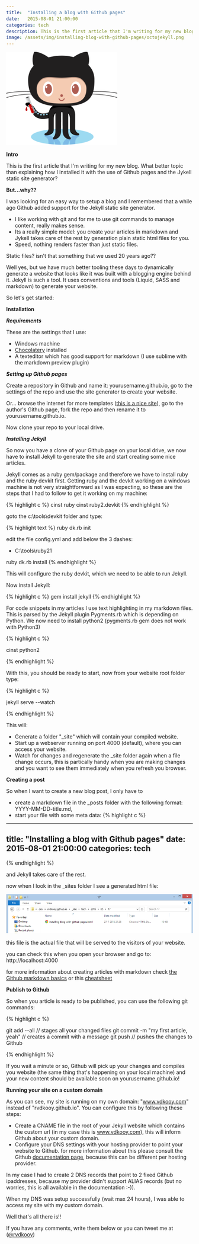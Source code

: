 ```yaml
---
title:  "Installing a blog with Github pages"
date:   2015-08-01 21:00:00
categories: tech
description: This is the first article that I'm writing for my new blog. What better topic than explaining how I installed it with the use of Github pages and the Jykell static site generator?
image: /assets/img/installing-blog-with-github-pages/octojekyll.png
---
```


<img src="/assets/img/installing-blog-with-github-pages/octojekyll.png" alt="Okto Jekyll" width="300px" >

**Intro**

This is the first article that I'm writing for my new blog. What better topic than explaining how I installed it with the use of Github pages and the Jykell static site generator?

**But...why??**

I was looking for an easy way to setup a blog and I remembered that a while ago Github added support for the Jekyll static site generator. 

- I like working with git and for me to use git commands to manage content, really makes sense.
- Its a really simple model: you create your articles in markdown and Jykell takes care of the rest by generation plain static html files for you.
- Speed, nothing renders faster than just static files.

Static files? isn't that something that we used 20 years ago?? 

Well yes, but we have much better tooling these days to dynamically generate a website that looks like it was built with a blogging engine behind it. Jekyll is such a tool. It uses conventions and tools (Liquid, SASS and markdown) to generate your website.

So let's get started:

**Installation**

***Requirements***

These are the settings that I use:

- Windows machine
- [Chocolatery](https://chocolatey.org/) installed
- A texteditor which has good support for markdown (I use sublime with the markdown preview plugin)

***Setting up Github pages***

Create a repository in Github and name it: yourusername.github.io, go to the settings of the repo and use the site generator to create your website.

Or... browse the internet for more templates ([this is a nice site](http://jekyllthemes.org)), go to the author's Github page, fork the repo and then rename it to yourusername.github.io.

Now clone your repo to your local drive.

***Installing Jekyll***

So now you have a clone of your Github page on your local drive, we now have to install Jekyll to generate the site and start creating some nice articles.

Jekyll comes as a ruby gem/package and therefore we have to install ruby and the ruby devkit first. Getting ruby and the devkit working on a windows machine is not very straightforward as I was expecting, so these are the steps that I had to follow to get it working on my machine:

{% highlight c %}
cinst ruby
cinst ruby2.devkit
{% endhighlight %}

goto the c:\tools\devkit folder and type:

{% highlight text %}
ruby dk.rb init

edit the file config.yml and add below the 3 dashes:
- C:\tools\ruby21

ruby dk.rb install 
{% endhighlight %}

This will configure the ruby devkit, which we need to be able to run Jekyll.

Now install Jekyll:

{% highlight c %}
gem install jekyll
{% endhighlight %}

For code snippets in my articles I use text highlighting in my markdown files. This is parsed by the Jekyll plugin Pygments.rb which is depending on Python. We now need to install python2 (pygments.rb gem does not work with Python3)

{% highlight c %}

cinst python2

{% endhighlight %}

With this, you should be ready to start, now from your website root folder type:

{% highlight c %}

jekyll serve --watch

{% endhighlight %}

This will:

- Generate a folder "_site" which will contain your compiled website.
- Start up a webserver running on port 4000 (default), where you can access your website.
- Watch for changes and regenerate the _site folder again when a file change occurs, this is partically handy when you are making changes and you want to see them immediately when you refresh you browser.

**Creating a post**

So when I want to create a new blog post, I only have to 

- create a markdown file in the _posts folder with the following format: YYYY-MM-DD-title.md, 
- start your file with some meta data: 
{% highlight c %}
---
title:  "Installing a blog with Github pages"
date:   2015-08-01 21:00:00
categories: tech
---
{% endhighlight %}

and Jekyll takes care of the rest. 

now when I look in the _sites folder I see a generated html file:

![alt text](/assets/img/installing-blog-with-github-pages/generated-html-file.png "Generated html file")

this file is the actual file that will be served to the visitors of your website.

you can check this when you open your browser and go to: http://localhost:4000

for more information about creating articles with markdown check [the Github markdown basics](https://help.github.com/articles/markdown-basics/) or this  [cheatsheet](https://github.com/adam-p/markdown-here/wiki/Markdown-Cheatsheet)

**Publish to Github**

So when you article is ready to be published, you can use the following git commands:

{% highlight c %}

git add --all // stages all your changed files
git commit -m "my first article, yeah" // creates a commit with a message
git push // pushes the changes to Github

{% endhighlight %}

If you wait a minute or so, Github will pick up your changes and compiles you website (the same thing that's happening on your local machine) and your new content should be available soon on yourusername.github.io!

**Running your site on a custom domain**

As you can see, my site is running on my own domain: "www.vdkooy.com" instead of "rvdkooy.github.io". You can configure this by following these steps:

- Create a CNAME file in the root of your Jekyll website which contains the custom url (in my case this is www.vdkooy.com), this will inform Github about your custom domain.
- Configure your DNS settings with your hosting provider to point your website to Github. for more information about this please consult the Github [documentation page](https://help.github.com/articles/setting-up-a-custom-domain-with-Github-pages/), because this can be different per hosting provider. 

In my case I had to create 2 DNS records that point to 2 fixed Github ipaddresses, because my provider didn't support ALIAS records (but no worries, this is all available in the documentation :-)).

When my DNS was setup successfully (wait  max 24 hours), I was able to access my site with my custom domain.

Well that's all there is!!

If you have any comments, write them below or you can tweet me at ([@rvdkooy](https://twitter.com/rvdkooy))

